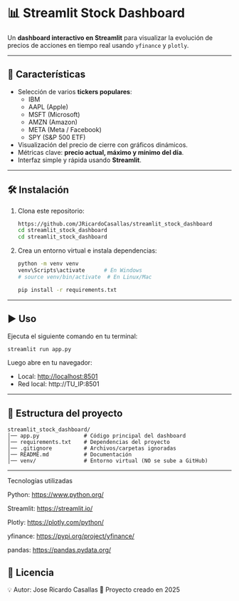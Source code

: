 # 📊 Streamlit Stock Dashboard

Un **dashboard interactivo en Streamlit** para visualizar la evolución de precios de acciones en tiempo real usando `yfinance` y `plotly`.

---

## 🚀 Características
- Selección de varios **tickers populares**:  
  - IBM  
  - AAPL (Apple)  
  - MSFT (Microsoft)  
  - AMZN (Amazon)  
  - META (Meta / Facebook)  
  - SPY (S&P 500 ETF)  
- Visualización del precio de cierre con gráficos dinámicos.  
- Métricas clave: **precio actual, máximo y mínimo del día**.  
- Interfaz simple y rápida usando **Streamlit**.  

---

## 🛠️ Instalación

1. Clona este repositorio:
   ```bash
   https://github.com/JRicardoCasallas/streamlit_stock_dashboard
   cd streamlit_stock_dashboard
   cd streamlit_stock_dashboard
   ```

2. Crea un entorno virtual e instala dependencias:
   ```bash
   python -m venv venv
   venv\Scripts\activate      # En Windows
   # source venv/bin/activate  # En Linux/Mac

   pip install -r requirements.txt
   ```

---

## ▶️ Uso

Ejecuta el siguiente comando en tu terminal:

```bash
streamlit run app.py
```

Luego abre en tu navegador:

- Local: [http://localhost:8501](http://localhost:8501)  
- Red local: http://TU_IP:8501  

---

## 📂 Estructura del proyecto
```
streamlit_stock_dashboard/
│── app.py              # Código principal del dashboard
│── requirements.txt    # Dependencias del proyecto
│── .gitignore          # Archivos/carpetas ignoradas
│── README.md           # Documentación
│── venv/               # Entorno virtual (NO se sube a GitHub)
```

---

Tecnologías utilizadas

Python: https://www.python.org/

Streamlit: https://streamlit.io/

Plotly: https://plotly.com/python/

yfinance: https://pypi.org/project/yfinance/

pandas: https://pandas.pydata.org/

## 📜 Licencia
💡 Autor: Jose Ricardo Casallas
📅 Proyecto creado en 2025
